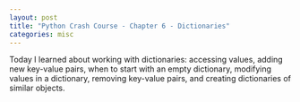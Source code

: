 ```yaml
---
layout: post
title: "Python Crash Course - Chapter 6 - Dictionaries"
categories: misc
---
```


Today I learned about working with dictionaries: accessing values, adding new key-value pairs, when to start with an empty dictionary, modifying values in a dictionary, removing key-value pairs, and creating dictionaries of similar objects.